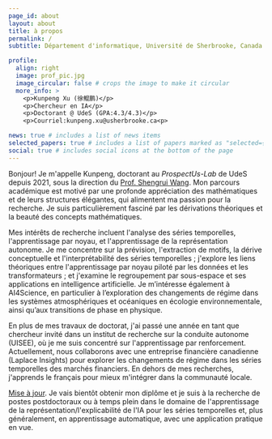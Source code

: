 ```yaml
---
page_id: about
layout: about
title: à propos
permalink: /
subtitle: Département d'informatique, Université de Sherbrooke, Canada

profile:
  align: right
  image: prof_pic.jpg
  image_circular: false # crops the image to make it circular
  more_info: >
    <p>Kunpeng Xu (徐鲲鹏)</p>
    <p>Chercheur en IA</p>
    <p>Doctorant @ UdeS (GPA:4.3/4.3)</p>
    <p>Courriel:kunpeng.xu@usherbrooke.ca<p>

news: true # includes a list of news items
selected_papers: true # includes a list of papers marked as "selected={true}"
social: true # includes social icons at the bottom of the page
---
```




Bonjour! Je m'appelle Kunpeng, doctorant au *ProspectUs-Lab* de UdeS depuis 2021, sous la direction du <a href='https://www.usherbrooke.ca/recherche/fr/specialistes/details/shengrui.wang'>Prof. Shengrui Wang</a>. Mon parcours académique est motivé par une profonde appréciation des mathématiques et de leurs structures élégantes, qui alimentent ma passion pour la recherche. Je suis particulièrement fasciné par les dérivations théoriques et la beauté des concepts mathématiques.

Mes intérêts de recherche incluent l'analyse des séries temporelles, l'apprentissage par noyau, et l'apprentissage de la représentation autonome. Je me concentre sur la prévision, l'extraction de motifs, la dérive conceptuelle et l'interprétabilité des séries temporelles ; j'explore les liens théoriques entre l'apprentissage par noyau piloté par les données et les transformateurs ; et j'examine le regroupement par sous-espace et ses applications en intelligence artificielle. Je m’intéresse également à AI4Science, en particulier à l’exploration des changements de régime dans les systèmes atmosphériques et océaniques en écologie environnementale, ainsi qu’aux transitions de phase en physique.

En plus de mes travaux de doctorat, j'ai passé une année en tant que chercheur invité dans un institut de recherche sur la conduite autonome (UISEE), où je me suis concentré sur l'apprentissage par renforcement. Actuellement, nous collaborons avec une entreprise financière canadienne (Laplace Insights) pour explorer les changements de régime dans les séries temporelles des marchés financiers. En dehors de mes recherches, j'apprends le français pour mieux m'intégrer dans la communauté locale.

<a href='#'>Mise à jour</a>. Je vais bientôt obtenir mon diplôme et je suis à la recherche de postes postdoctoraux ou à temps plein dans le domaine de l'apprentissage de la représentation/l'explicabilité de l'IA pour les séries temporelles et, plus généralement, en apprentissage automatique, avec une application pratique en vue.